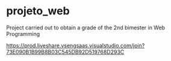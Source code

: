 # projeto_web
Project carried out to obtain a grade of the 2nd bimester in Web Programming

https://prod.liveshare.vsengsaas.visualstudio.com/join?73E090B1B99B8B03C545DB92D519768D293C
